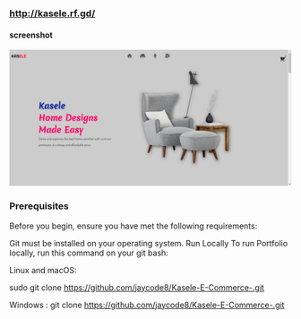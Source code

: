 ### http://kasele.rf.gd/

#### screenshot
<img src="https://raw.githubusercontent.com/jaycode8/Personal-Web-Portfolio/main/src/Components/About/Projects/img/funiture.png" />

### Prerequisites
Before you begin, ensure you have met the following requirements:

Git must be installed on your operating system.
Run Locally
To run Portfolio locally, run this command on your git bash:

Linux and macOS:

sudo git clone https://github.com/jaycode8/Kasele-E-Commerce-.git

Windows :
git clone https://github.com/jaycode8/Kasele-E-Commerce-.git
